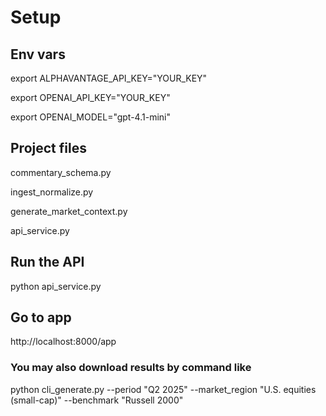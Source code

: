 # Setup
## Env vars
export ALPHAVANTAGE_API_KEY="YOUR_KEY"

export OPENAI_API_KEY="YOUR_KEY"

export OPENAI_MODEL="gpt-4.1-mini"

## Project files
commentary_schema.py

ingest_normalize.py

generate_market_context.py

api_service.py

## Run the API
python api_service.py

## Go to app

http://localhost:8000/app

### You may also download results by command like
python cli_generate.py --period "Q2 2025" --market_region "U.S. equities (small-cap)" --benchmark "Russell 2000"
